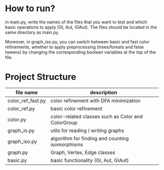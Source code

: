 # How to run?

in main.py, write the names of the files that you want to test and which basic operations to apply (GI, Aut, GIAut). The files should be located in the same directory as main.py.

Moreover, in graph_iso.py, you can switch between basic and fast color refinements, whether to apply preprocessing (trees/forests and false tweens) by changing the corresponding boolean variables at the top of the file.

# Project Structure

| file name         | description                                        |
| ----------------- | -------------------------------------------------- |
| color_ref_fast.py | color refinement with DFA minimization             |
| color_ref.py      | basic color refinement                             |
| color.py          | color-related classes such as Color and ColorGroup |
| graph_io.py       | utils for reading / writing graphs                 |
| graph_iso.py      | algorithm for finding and counting isomorphisms    |
| graph.py          | Graph, Vertex, Edge classes                        |
| basic.py          | basic functionality (GI, Aut, GIAut)               |